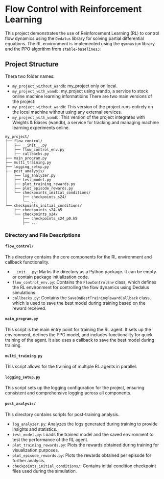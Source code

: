# Flow Control with Reinforcement Learning

This project demonstrates the use of Reinforcement Learning (RL) to control flow dynamics using the `Dedalus` library for solving partial differential equations. The RL environment is implemented using the `gymnasium` library and the PPO algorithm from `stable-baselines3`.

## Project Structure

Thera two folder names: 
- `my_project_without_wandb`: my_project only on local.
- `my_project_with_wandb`: my_project using wandb, a service to stock online machine learning informatioins
There are two main versions of the project:
- `my_project_without_wandb`: This version of the project runs entirely on the local machine without using any external services.
- `my_project_with_wandb`: This version of the project integrates with Weights & Biases (wandb), a service for tracking and managing machine learning experiments online.


```
my_project/
├── flow_control/
│   ├── __init__.py
│   ├── flow_control_env.py
│   ├── callbacks.py
├── main_program.py
├── multi_training.py
├── logging_setup.py
├── post_analysis/
│   ├── log_analyzer.py
│   ├── test_model.py
│   ├── plot_training_rewards.py
│   ├── plot_episode_rewards.py
│   └── checkpoints_initial_conditions/
│       ├── checkpoints_s24/
│       └── ...
└── checkpoints_initial_conditions/
    ├── checkpoints_s24.h5
    └── checkpoints_s24/
        ├── checkpoints_s24_p0.h5
        ├── ...
```

### Directory and File Descriptions

#### `flow_control/`

This directory contains the core components for the RL environment and callback functionality.

- `__init__.py`: Marks the directory as a Python package. It can be empty or contain package initialization code.
- `flow_control_env.py`: Contains the `FlowControlEnv` class, which defines the RL environment for controlling the flow dynamics using Dedalus simulations.
- `callbacks.py`: Contains the `SaveOnBestTrainingRewardCallback` class, which is used to save the best model during training based on the reward received.

#### `main_program.py`

This script is the main entry point for training the RL agent. It sets up the environment, defines the PPO model, and includes functionality for quick training of the agent. It also uses a callback to save the best model during training.

#### `multi_training.py`

This script allows for the training of multiple RL agents in parallel.

#### `logging_setup.py`

This script sets up the logging configuration for the project, ensuring consistent and comprehensive logging across all components.

#### `post_analysis/`

This directory contains scripts for post-training analysis.

- `log_analyzer.py`: Analyzes the logs generated during training to provide insights and statistics.
- `test_model.py`: Loads the trained model and the saved environment to test the performance of the RL agent.
- `plot_training_rewards.py`: Plots the rewards obtained during training for visualization purposes.
- `plot_episode_rewards.py`: Plots the rewards obtained per episode for further analysis.
- `checkpoints_initial_conditions/`: Contains initial condition checkpoint files used during the simulation.

